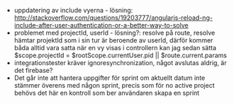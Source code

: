 * uppdatering av include vyerna - lösning: http://stackoverflow.com/questions/19203777/angularjs-reload-ng-include-after-user-authentication-or-a-better-way-to-solve
* problemet med projectId, userId - lösning?: resolve på route, resolve hämtar projektId som i sin tur är beroende av userId, därför kommer båda alltid vara satta när en vy visas
i controllern kan jag sedan sätta $scope.projectId = $rootScope.currentUser.pid || $route.current.params
* integrationstester kräver ignoresynchronization, något avslutas aldrig, är det firebase?
* Det går inte att hantera uppgifter för sprint om aktuellt datum inte stämmer överens med någon sprint, precis som för no active project behövs det här en kontroll som ber användaren skapa en sprint 

